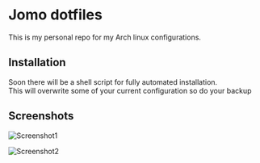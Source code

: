 
# Jomo dotfiles

This is my personal repo for my Arch linux configurations.


## Installation
Soon there will be a shell script for fully automated installation.  
This will overwrite some of your current configuration so do your backup
    
## Screenshots

![Screenshot1](https://cdn.discordapp.com/attachments/566368895447859221/926873786140225536/unknown.png)

![Screenshot2](https://cdn.discordapp.com/attachments/838406598308134963/926867334407278682/unknown.png)

